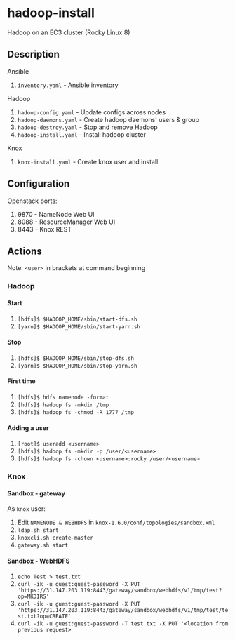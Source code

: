 # hadoop-install

Hadoop on an EC3 cluster (Rocky Linux 8)

## Description

Ansible
1. `inventory.yaml` - Ansible inventory

Hadoop
1. `hadoop-config.yaml` - Update configs across nodes
1. `hadoop-daemons.yaml` - Create hadoop daemons' users & group
1. `hadoop-destroy.yaml` - Stop and remove Hadoop
1. `hadoop-install.yaml` - Install hadoop cluster

Knox
1. `knox-install.yaml` - Create knox user and install

## Configuration

Openstack ports:
1. 9870 - NameNode Web UI
1. 8088 - ResourceManager Web UI
1. 8443 - Knox REST

## Actions

Note: `<user>` in brackets at command beginning

### Hadoop

#### Start
1. `[hdfs]$ $HADOOP_HOME/sbin/start-dfs.sh`
1. `[yarn]$ $HADOOP_HOME/sbin/start-yarn.sh`

#### Stop
1. `[hdfs]$ $HADOOP_HOME/sbin/stop-dfs.sh`
1. `[yarn]$ $HADOOP_HOME/sbin/stop-yarn.sh`

#### First time
1. `[hdfs]$ hdfs namenode -format`
1. `[hdfs]$ hadoop fs -mkdir /tmp`
1. `[hdfs]$ hadoop fs -chmod -R 1777 /tmp`

#### Adding a user
1. `[root]$ useradd <username>`
1. `[hdfs]$ hadoop fs -mkdir -p /user/<username>`
1. `[hdfs]$ hadoop fs -chown <username>:rocky /user/<username>`

### Knox

#### Sandbox - gateway
As `knox` user:
1. Edit `NAMENODE & WEBHDFS` in `knox-1.6.0/conf/topologies/sandbox.xml`
1. `ldap.sh start`
1. `knoxcli.sh create-master`
1. `gateway.sh start`


#### Sandbox - WebHDFS
1. `echo Test > test.txt`
1. `curl -ik -u guest:guest-password -X PUT 'https://31.147.203.119:8443/gateway/sandbox/webhdfs/v1/tmp/test?op=MKDIRS'`
1. `curl -ik -u guest:guest-password -X PUT 'https://31.147.203.119:8443/gateway/sandbox/webhdfs/v1/tmp/test/test.txt?op=CREATE'`
1. `curl -ik -u guest:guest-password -T test.txt -X PUT '<location from previous request>`
